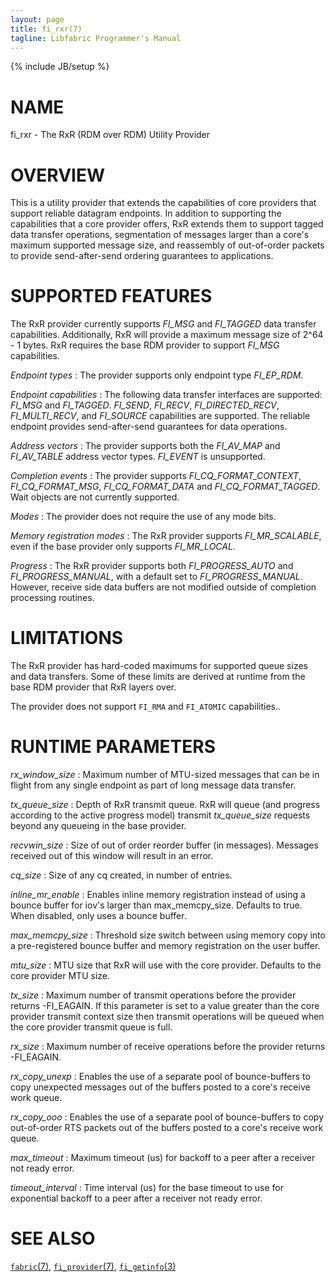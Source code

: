 ```yaml
---
layout: page
title: fi_rxr(7)
tagline: Libfabric Programmer's Manual
---
```

{% include JB/setup %}

# NAME

fi_rxr \- The RxR (RDM over RDM) Utility Provider

# OVERVIEW

This is a utility provider that extends the capabilities of core
providers that support reliable datagram endpoints. In addition to
supporting the capabilities that a core provider offers, RxR extends
them to support tagged data transfer operations, segmentation of
messages larger than a core's maximum supported message size, and
reassembly of out-of-order packets to provide send-after-send ordering
guarantees to applications.

# SUPPORTED FEATURES

The RxR provider currently supports *FI_MSG* and *FI_TAGGED* data
transfer capabilities. Additionally, RxR will provide a maximum message
size of 2^64 - 1 bytes. RxR requires the base RDM provider to support
*FI_MSG* capabilities.

*Endpoint types*
: The provider supports only endpoint type *FI_EP_RDM*.

*Endpoint capabilities*
: The following data transfer interfaces are supported: *FI_MSG* and
  *FI_TAGGED*.  *FI_SEND*, *FI_RECV*, *FI_DIRECTED_RECV*, *FI_MULTI_RECV*,
  and *FI_SOURCE* capabilities are supported. The reliable endpoint provides
  send-after-send guarantees for data operations.

*Address vectors*
: The provider supports both the *FI_AV_MAP* and *FI_AV_TABLE* address
  vector types.  *FI_EVENT* is unsupported.

*Completion events*
: The provider supports *FI_CQ_FORMAT_CONTEXT*, *FI_CQ_FORMAT_MSG*,
  *FI_CQ_FORMAT_DATA* and *FI_CQ_FORMAT_TAGGED*.  Wait objects are not
  currently supported.

*Modes*
: The provider does not require the use of any mode bits.

*Memory registration modes*
: The RxR provider supports *FI_MR_SCALABLE*, even if the base
  provider only supports *FI_MR_LOCAL*.

*Progress*
: The RxR provider supports both *FI_PROGRESS_AUTO* and
  *FI_PROGRESS_MANUAL*, with a default set to *FI_PROGRESS_MANUAL*.
  However, receive side data buffers are not modified outside of
  completion processing routines.

# LIMITATIONS

The RxR provider has hard-coded maximums for supported queue sizes and
data transfers. Some of these limits are derived at runtime from the
base RDM provider that RxR layers over.

The provider does not support `FI_RMA` and `FI_ATOMIC` capabilities..

# RUNTIME PARAMETERS

*rx_window_size*
: Maximum number of MTU-sized messages that can be in flight from any
  single endpoint as part of long message data transfer.

*tx_queue_size*
: Depth of RxR transmit queue.  RxR will queue (and progress according
  to the active progress model) transmit *tx_queue_size* requests
  beyond any queueing in the base provider.

*recvwin_size*
: Size of out of order reorder buffer (in messages).  Messages
  received out of this window will result in an error.

*cq_size*
: Size of any cq created, in number of entries.

*inline_mr_enable*
: Enables inline memory registration instead of using a bounce buffer
  for iov's larger than max_memcpy_size. Defaults to true. When disabled,
  only uses a bounce buffer.

*max_memcpy_size*
: Threshold size switch between using memory copy into a pre-registered
  bounce buffer and memory registration on the user buffer.

*mtu_size*
: MTU size that RxR will use with the core provider.
  Defaults to the core provider MTU size.

*tx_size*
: Maximum number of transmit operations before the provider
  returns -FI_EAGAIN. If this parameter is set to a value greater than
  the core provider transmit context size then transmit operations will be
  queued when the core provider transmit queue is full.

*rx_size*
: Maximum number of receive operations before the provider
  returns -FI_EAGAIN.

*rx_copy_unexp*
: Enables the use of a separate pool of bounce-buffers to copy
  unexpected messages out of the buffers posted to a core's receive work
  queue.

*rx_copy_ooo*
: Enables the use of a separate pool of bounce-buffers to copy
  out-of-order RTS packets out of the buffers posted to a core's receive
  work queue.

*max_timeout*
: Maximum timeout (us) for backoff to a peer after a receiver not ready error.

*timeout_interval*
: Time interval (us) for the base timeout to use for exponential backoff
  to a peer after a receiver not ready error.

# SEE ALSO

[`fabric`(7)](fabric.7.html),
[`fi_provider`(7)](fi_provider.7.html),
[`fi_getinfo`(3)](fi_getinfo.3.html)
